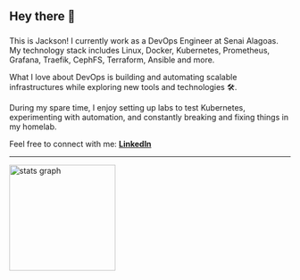 <h2 align="left">Hey there 👋</h2>

###

This is Jackson! I currently work as a DevOps Engineer at Senai Alagoas. My technology stack includes Linux, Docker, Kubernetes, Prometheus, Grafana, Traefik, CephFS, Terraform, Ansible and more.

What I love about DevOps is building and automating scalable infrastructures while exploring new tools and technologies 🛠️.

During my spare time, I enjoy setting up labs to test Kubernetes, experimenting with automation, and constantly breaking and fixing things in my homelab.

Feel free to connect with me: [**LinkedIn**](https://www.linkedin.com/in/jbsilv4/)

---
<img src="https://github-readme-stats.vercel.app/api?username=jotasilv4&hide_title=false&hide_rank=false&show_icons=true&include_all_commits=true&count_private=true&disable_animations=false&theme=discord_old_blurple&locale=en&hide_border=true" height="190" alt="stats graph"  />

